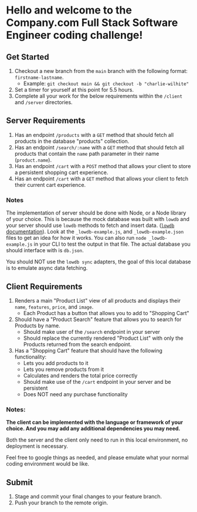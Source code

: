 # Hello and welcome to the Company.com Full Stack Software Engineer coding challenge!

## Get Started

1. Checkout a new branch from the `main` branch with the following format: `firstname-lastname`.
   - Example: `git checkout main && git checkout -b "charlie-wilhite"`
2. Set a timer for yourself at this point for 5.5 hours.
3. Complete all your work for the below requirements within the `/client` and `/server` directories.

## Server Requirements

1. Has an endpoint `/products` with a `GET` method that should fetch all products in the database "products" collection.
2. Has an endpoint `/search/:name` with a `GET` method that should fetch all products that contain the `name` path parameter in their name (`product.name`).
3. Has an endpoint `/cart` with a `POST` method that allows your client to store a persistent shopping cart experience.
4. Has an endpoint `/cart` with a `GET` method that allows your client to fetch their current cart experience.

### Notes

The implementation of server should be done with Node, or a Node library of your choice. This is because the mock database was built with `lowdb` and your server should use `lowdb` methods to fetch and insert data. ([`lowdb` documentation](https://github.com/typicode/lowdb)). Look at the `_lowdb-example.js`, and `_lowdb-example.json` files to get an idea for how it works. You can also run `node _lowdb-example.js` in your CLI to test the output in that file. The actual database you should interface with is `db.json`.

You should NOT use the `lowdb sync` adapters, the goal of this local database is to emulate async data fetching.

## Client Requirements

1. Renders a main "Product List" view of all products and displays their `name`, `features`, `price`, and `image`.
   - Each Product has a button that allows you to add to "Shopping Cart"
2. Should have a "Product Search" feature that allows you to search for Products by name.
   - Should make user of the `/search` endpoint in your server
   - Should replace the currently rendered "Product List" with only the Products returned from the search endpoint.
3. Has a "Shopping Cart" feature that should have the following functionality:
   - Lets you add products to it
   - Lets you remove products from it
   - Calculates and renders the total price correctly
   - Should make use of the `/cart` endpoint in your server and be persistent
   - Does NOT need any purchase functionality

### Notes:

**The client can be implemented with the language or framework of your choice. And you may add any additional dependencies you may need.**

Both the server and the client only need to run in this local environment, no deployment is necessary.

Feel free to google things as needed, and please emulate what your normal coding environment would be like.

## Submit

1. Stage and commit your final changes to your feature branch.
2. Push your branch to the remote origin.

